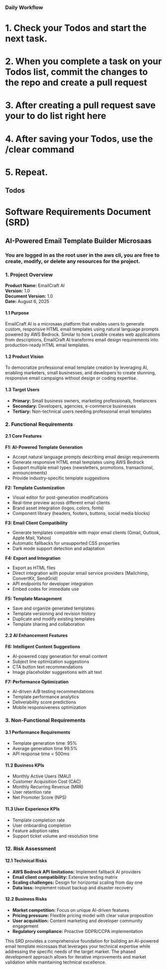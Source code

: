 
###  Daily Workflow
# 1. Check your Todos and start the next task.
# 2. When you complete a task on your Todos list, commit the changes to the repo and create a pull request
# 3. After creating a pull request save  your to do list right here
# 4. After saving your Todos, use the /clear command
# 5. Repeat.

## Todos







# Software Requirements Document (SRD)
## AI-Powered Email Template Builder Microsaas

### You are logged in as the root user in the aws cli, you are free to create, modify, or delete any resources for the project.

### 1. Project Overview

**Product Name:** EmailCraft AI  
**Version:** 1.0  
**Document Version:** 1.0  
**Date:** August 6, 2025

#### 1.1 Purpose
EmailCraft AI is a microsaas platform that enables users to generate custom, responsive HTML email templates using natural language prompts powered by AWS Bedrock. Similar to how Lovable creates web applications from descriptions, EmailCraft AI transforms email design requirements into production-ready HTML email templates.

#### 1.2 Product Vision
To democratize professional email template creation by leveraging AI, enabling marketers, small businesses, and developers to create stunning, responsive email campaigns without design or coding expertise.

#### 1.3 Target Users
- **Primary:** Small business owners, marketing professionals, freelancers
- **Secondary:** Developers, agencies, e-commerce businesses
- **Tertiary:** Non-technical users needing professional email templates

### 2. Functional Requirements

#### 2.1 Core Features

**F1: AI-Powered Template Generation**
- Accept natural language prompts describing email design requirements
- Generate responsive HTML email templates using AWS Bedrock
- Support multiple email types (newsletters, promotions, transactional, announcements)
- Provide industry-specific template suggestions

**F2: Template Customization**
- Visual editor for post-generation modifications
- Real-time preview across different email clients
- Brand asset integration (logos, colors, fonts)
- Component library (headers, footers, buttons, social media blocks)

**F3: Email Client Compatibility**
- Generate templates compatible with major email clients (Gmail, Outlook, Apple Mail, Yahoo)
- Automatic fallbacks for unsupported CSS properties
- Dark mode support detection and adaptation

**F4: Export and Integration**
- Export as HTML files
- Direct integration with popular email service providers (Mailchimp, ConvertKit, SendGrid)
- API endpoints for developer integration
- Embed codes for immediate use

**F5: Template Management**
- Save and organize generated templates
- Template versioning and revision history
- Duplicate and modify existing templates
- Template sharing and collaboration

#### 2.2 AI Enhancement Features

**F6: Intelligent Content Suggestions**
- AI-powered copy generation for email content
- Subject line optimization suggestions
- CTA button text recommendations
- Image placeholder suggestions with alt text

**F7: Performance Optimization**
- AI-driven A/B testing recommendations
- Template performance analytics
- Deliverability score predictions
- Mobile responsiveness optimization

### 3. Non-Functional Requirements

#### 3.1 Performance Requirements
- Template generation time:  95%
- Average generation time  99.5%
- API response time < 500ms

#### 11.2 Business KPIs
- Monthly Active Users (MAU)
- Customer Acquisition Cost (CAC)
- Monthly Recurring Revenue (MRR)
- User retention rate
- Net Promoter Score (NPS)

#### 11.3 User Experience KPIs
- Template completion rate
- User onboarding completion
- Feature adoption rates
- Support ticket volume and resolution time

### 12. Risk Assessment

#### 12.1 Technical Risks
- **AWS Bedrock API limitations:** Implement fallback AI providers
- **Email client compatibility:** Extensive testing matrix
- **Scaling challenges:** Design for horizontal scaling from day one
- **Data loss:** Implement robust backup and disaster recovery

#### 12.2 Business Risks
- **Market competition:** Focus on unique AI-driven features
- **Pricing pressure:** Flexible pricing model with clear value proposition
- **User acquisition:** Content marketing and developer community engagement
- **Regulatory compliance:** Proactive GDPR/CCPA implementation

This SRD provides a comprehensive foundation for building an AI-powered email template microsaas that leverages your technical expertise while addressing the specific needs of the target market. The phased development approach allows for iterative improvements and market validation while maintaining technical excellence.